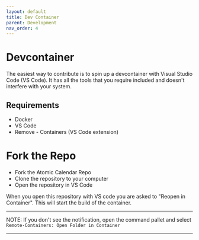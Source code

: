```yaml
---
layout: default
title: Dev Container
parent: Development
nav_order: 4
---
```


# Devcontainer

The easiest way to contribute is to spin up a devcontainer with Visual Studio Code (VS Code). It has all the tools that you require included and doesn't interfere with your system.

## Requirements

- Docker
- VS Code
- Remove - Containers (VS Code extension)

# Fork the Repo

* Fork the Atomic Calendar Repo
* Clone the repository to your computer
* Open the repository in VS Code

When you open this repository with VS code you are asked to "Reopen in Container". This will start the build of the container.

---

NOTE:
If you don't see the notification, open the command pallet and select `Remote-Containers: Open Folder in Container`

---
